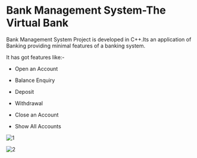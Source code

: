 # Bank Management System-The Virtual Bank

Bank Management System Project is developed in C++.Its an application of Banking providing minimal features of a banking system.

It has got features like:-

- Open an Account

- Balance Enquiry

- Deposit

- Withdrawal

- Close an Account

- Show All Accounts

  

![1](1.png)

![2](2.png)
